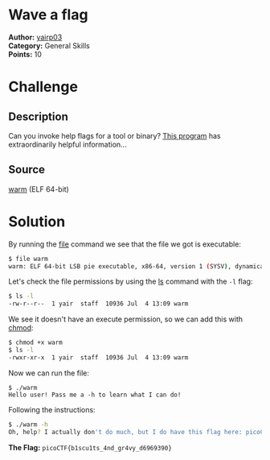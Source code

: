 # Wave a flag
**Author:** [yairp03](https://github.com/yairp03)  
**Category:** General Skills  
**Points:**  10

# Challenge
## Description
Can you invoke help flags for a tool or binary? [This program](./warm) has extraordinarily helpful information...
## Source
[warm](./warm) (ELF 64-bit)

# Solution
By running the [file](https://man7.org/linux/man-pages/man1/file.1.html) command we see that the file we got is executable:
```sh
$ file warm
warm: ELF 64-bit LSB pie executable, x86-64, version 1 (SYSV), dynamically linked, interpreter /lib64/ld-linux-x86-64.so.2, for GNU/Linux 3.2.0, BuildID[sha1]=b11c22752c901adc13ba1ce86eda9d5516f22763, with debug_info, not stripped
```
Let's check the file permissions by using the [ls](https://man7.org/linux/man-pages/man1/ls.1.html) command with the `-l` flag:
```sh
$ ls -l
-rw-r--r--  1 yair  staff  10936 Jul  4 13:09 warm
```
We see it doesn't have an execute permission, so we can add this with [chmod](https://www.man7.org/linux/man-pages/man1/chmod.1.html):
```sh
$ chmod +x warm
$ ls -l
-rwxr-xr-x  1 yair  staff  10936 Jul  4 13:09 warm
```
Now we can run the file:
```
$ ./warm
Hello user! Pass me a -h to learn what I can do!
```
Following the instructions:
```sh
$ ./warm -h
Oh, help? I actually don't do much, but I do have this flag here: picoCTF{b1scu1ts_4nd_gr4vy_d6969390}
```

**The Flag:** `picoCTF{b1scu1ts_4nd_gr4vy_d6969390}`
